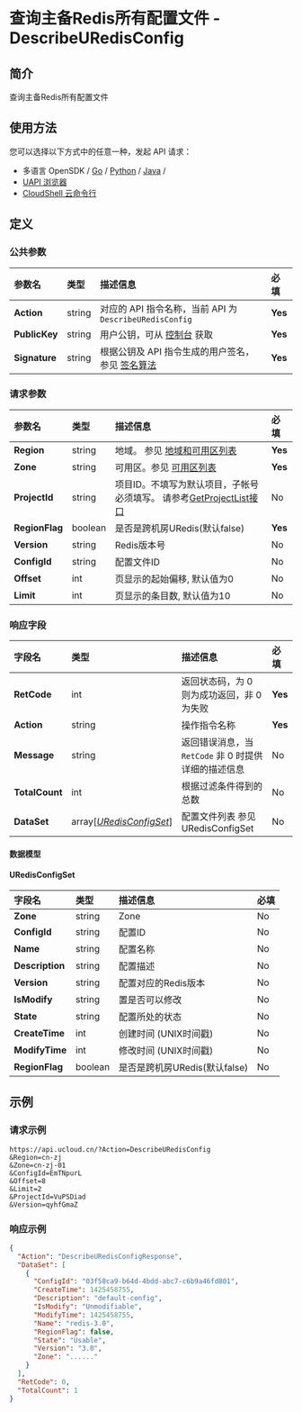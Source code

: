 # 查询主备Redis所有配置文件 - DescribeURedisConfig

## 简介

查询主备Redis所有配置文件






## 使用方法

您可以选择以下方式中的任意一种，发起 API 请求：
- 多语言 OpenSDK / [Go](https://github.com/ucloud/ucloud-sdk-go) / [Python](https://github.com/ucloud/ucloud-sdk-python3) / [Java](https://github.com/ucloud/ucloud-sdk-java) /
- [UAPI 浏览器](https://console.ucloud.cn/uapi/detail?id=DescribeURedisConfig)
- [CloudShell 云命令行](https://shell.ucloud.cn/)


## 定义

### 公共参数

| 参数名 | 类型 | 描述信息 | 必填 |
|:---|:---|:---|:---|
| **Action**     | string  | 对应的 API 指令名称，当前 API 为 `DescribeURedisConfig`                        | **Yes** |
| **PublicKey**  | string  | 用户公钥，可从 [控制台](https://console.ucloud.cn/uapi/apikey) 获取                                             | **Yes** |
| **Signature**  | string  | 根据公钥及 API 指令生成的用户签名，参见 [签名算法](api/summary/signature.md)  | **Yes** |

### 请求参数

| 参数名 | 类型 | 描述信息 | 必填 |
|:---|:---|:---|:---|
| **Region** | string | 地域。 参见 [地域和可用区列表](api/summary/regionlist) |**Yes**|
| **Zone** | string | 可用区。参见 [可用区列表](api/summary/regionlist) |**Yes**|
| **ProjectId** | string | 项目ID。不填写为默认项目，子帐号必须填写。 请参考[GetProjectList接口](api/summary/get_project_list) |No|
| **RegionFlag** | boolean | 是否是跨机房URedis(默认false) |**Yes**|
| **Version** | string | Redis版本号 |No|
| **ConfigId** | string | 配置文件ID |No|
| **Offset** | int | 页显示的起始偏移, 默认值为0 |No|
| **Limit** | int | 页显示的条目数, 默认值为10 |No|

### 响应字段

| 字段名 | 类型 | 描述信息 | 必填 |
|:---|:---|:---|:---|
| **RetCode** | int | 返回状态码，为 0 则为成功返回，非 0 为失败 |**Yes**|
| **Action** | string | 操作指令名称 |**Yes**|
| **Message** | string | 返回错误消息，当 `RetCode` 非 0 时提供详细的描述信息 |No|
| **TotalCount** | int | 根据过滤条件得到的总数 |No|
| **DataSet** | array[[*URedisConfigSet*](#URedisConfigSet)] | 配置文件列表 参见 URedisConfigSet |No|

#### 数据模型


#### URedisConfigSet

| 字段名 | 类型 | 描述信息 | 必填 |
|:---|:---|:---|:---|
| **Zone** | string | Zone |No|
| **ConfigId** | string | 配置ID |No|
| **Name** | string | 配置名称 |No|
| **Description** | string | 配置描述 |No|
| **Version** | string | 配置对应的Redis版本 |No|
| **IsModify** | string | 置是否可以修改 |No|
| **State** | string | 配置所处的状态 |No|
| **CreateTime** | int | 创建时间 (UNIX时间戳) |No|
| **ModifyTime** | int | 修改时间 (UNIX时间戳) |No|
| **RegionFlag** | boolean | 是否是跨机房URedis(默认false) |No|

## 示例

### 请求示例
    
```
https://api.ucloud.cn/?Action=DescribeURedisConfig
&Region=cn-zj
&Zone=cn-zj-01
&ConfigId=EmTNpurL
&Offset=8
&Limit=2
&ProjectId=VuPSDiad
&Version=qyhfGmaZ
```

### 响应示例
    
```json
{
  "Action": "DescribeURedisConfigResponse",
  "DataSet": [
    {
      "ConfigId": "03f58ca9-b64d-4bdd-abc7-c6b9a46fd801",
      "CreateTime": 1425458755,
      "Description": "default-config",
      "IsModify": "Unmodifiable",
      "ModifyTime": 1425458755,
      "Name": "redis-3.0",
      "RegionFlag": false,
      "State": "Usable",
      "Version": "3.0",
      "Zone": "......"
    }
  ],
  "RetCode": 0,
  "TotalCount": 1
}
```





